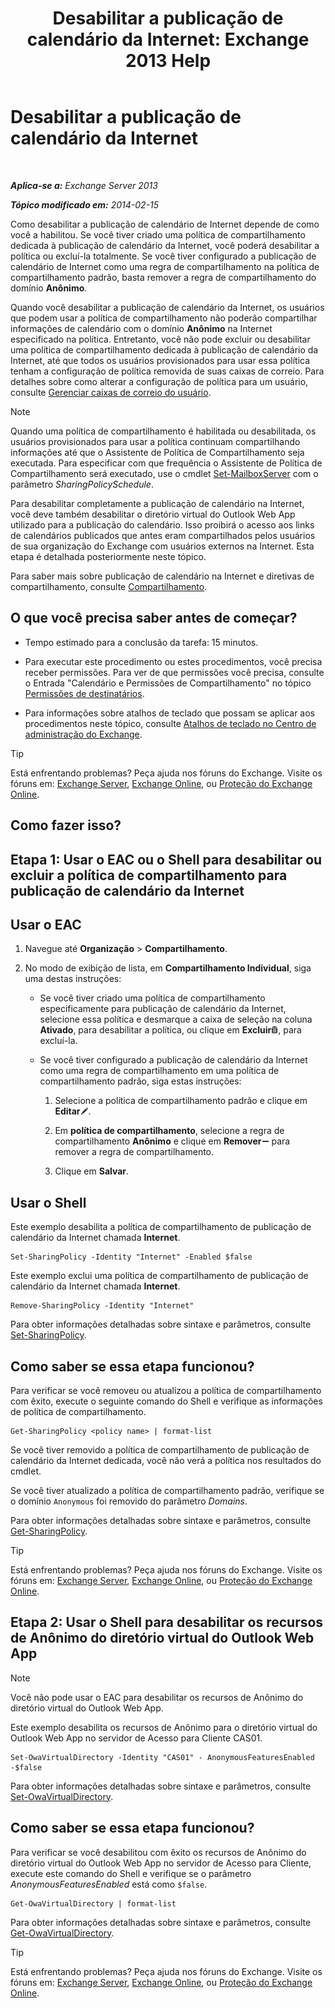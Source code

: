 ﻿---
title: 'Desabilitar a publicação de calendário da Internet: Exchange 2013 Help'
TOCTitle: Desabilitar a publicação de calendário da Internet
ms:assetid: f26dbf04-9dae-460f-a987-2ad3dfbc7b7e
ms:mtpsurl: https://technet.microsoft.com/pt-br/library/JJ853047(v=EXCHG.150)
ms:contentKeyID: 50556310
ms.date: 05/22/2018
mtps_version: v=EXCHG.150
ms.translationtype: MT
---

# Desabilitar a publicação de calendário da Internet

 

_**Aplica-se a:** Exchange Server 2013_

_**Tópico modificado em:** 2014-02-15_

Como desabilitar a publicação de calendário de Internet depende de como você a habilitou. Se você tiver criado uma política de compartilhamento dedicada à publicação de calendário da Internet, você poderá desabilitar a política ou excluí-la totalmente. Se você tiver configurado a publicação de calendário de Internet como uma regra de compartilhamento na política de compartilhamento padrão, basta remover a regra de compartilhamento do domínio **Anônimo**.

Quando você desabilitar a publicação de calendário da Internet, os usuários que podem usar a política de compartilhamento não poderão compartilhar informações de calendário com o domínio **Anônimo** na Internet especificado na política. Entretanto, você não pode excluir ou desabilitar uma política de compartilhamento dedicada à publicação de calendário da Internet, até que todos os usuários provisionados para usar essa política tenham a configuração de política removida de suas caixas de correio. Para detalhes sobre como alterar a configuração de política para um usuário, consulte [Gerenciar caixas de correio do usuário](https://docs.microsoft.com/pt-br/exchange/recipients-in-exchange-online/manage-user-mailboxes/manage-user-mailboxes).


> [!NOTE]
> Quando uma política de compartilhamento é habilitada ou desabilitada, os usuários provisionados para usar a política continuam compartilhando informações até que o Assistente de Política de Compartilhamento seja executada. Para especificar com que frequência o Assistente de Política de Compartilhamento será executado, use o cmdlet <A href="https://technet.microsoft.com/pt-br/library/aa998651(v=exchg.150)">Set-MailboxServer</A> com o parâmetro <EM>SharingPolicySchedule</EM>.



Para desabilitar completamente a publicação de calendário na Internet, você deve também desabilitar o diretório virtual do Outlook Web App utilizado para a publicação do calendário. Isso proibirá o acesso aos links de calendários publicados que antes eram compartilhados pelos usuários de sua organização do Exchange com usuários externos na Internet. Esta etapa é detalhada posteriormente neste tópico.

Para saber mais sobre publicação de calendário na Internet e diretivas de compartilhamento, consulte [Compartilhamento](sharing-exchange-2013-help.md).

## O que você precisa saber antes de começar?

  - Tempo estimado para a conclusão da tarefa: 15 minutos.

  - Para executar este procedimento ou estes procedimentos, você precisa receber permissões. Para ver de que permissões você precisa, consulte o Entrada "Calendário e Permissões de Compartilhamento" no tópico [Permissões de destinatários](recipients-permissions-exchange-2013-help.md).

  - Para informações sobre atalhos de teclado que possam se aplicar aos procedimentos neste tópico, consulte [Atalhos de teclado no Centro de administração do Exchange](keyboard-shortcuts-in-the-exchange-admin-center-exchange-online-protection-help.md).


> [!TIP]
> Está enfrentando problemas? Peça ajuda nos fóruns do Exchange. Visite os fóruns em: <A href="https://go.microsoft.com/fwlink/p/?linkid=60612">Exchange Server</A>, <A href="https://go.microsoft.com/fwlink/p/?linkid=267542">Exchange Online</A>, ou <A href="https://go.microsoft.com/fwlink/p/?linkid=285351">Proteção do Exchange Online</A>.



## Como fazer isso?

## Etapa 1: Usar o EAC ou o Shell para desabilitar ou excluir a política de compartilhamento para publicação de calendário da Internet

## Usar o EAC

1.  Navegue até **Organização** \> **Compartilhamento**.

2.  No modo de exibição de lista, em **Compartilhamento Individual**, siga uma destas instruções:
    
      - Se você tiver criado uma política de compartilhamento especificamente para publicação de calendário da Internet, selecione essa política e desmarque a caixa de seleção na coluna **Ativado**, para desabilitar a política, ou clique em **Excluir**![Excluir ícone](images/JJ673559.14f639f6-61e8-4418-bbfb-0db14de9d2f5(EXCHG.150).gif "Excluir ícone"), para excluí-la.
    
      - Se você tiver configurado a publicação de calendário da Internet como uma regra de compartilhamento em uma política de compartilhamento padrão, siga estas instruções:
        
        1.  Selecione a política de compartilhamento padrão e clique em **Editar**![Ícone de edição](images/JJ218640.6f53ccb2-1f13-4c02-bea0-30690e6ea71d(EXCHG.150).gif "Ícone de edição").
        
        2.  Em **política de compartilhamento**, selecione a regra de compartilhamento **Anônimo** e clique em **Remover**![ícone Remover](images/JJ657492.479b6ced-8d64-4277-a725-f17fea202b28(EXCHG.150).gif "ícone Remover") para remover a regra de compartilhamento.
        
        3.  Clique em **Salvar**.

## Usar o Shell

Este exemplo desabilita a política de compartilhamento de publicação de calendário da Internet chamada **Internet**.

    Set-SharingPolicy -Identity "Internet" -Enabled $false

Este exemplo exclui uma política de compartilhamento de publicação de calendário da Internet chamada **Internet**.

    Remove-SharingPolicy -Identity "Internet"

Para obter informações detalhadas sobre sintaxe e parâmetros, consulte [Set-SharingPolicy](https://technet.microsoft.com/pt-br/library/dd297931\(v=exchg.150\)).

## Como saber se essa etapa funcionou?

Para verificar se você removeu ou atualizou a política de compartilhamento com êxito, execute o seguinte comando do Shell e verifique as informações de política de compartilhamento.

    Get-SharingPolicy <policy name> | format-list

Se você tiver removido a política de compartilhamento de publicação de calendário da Internet dedicada, você não verá a política nos resultados do cmdlet.

Se você tiver atualizado a política de compartilhamento padrão, verifique se o domínio `Anonymous` foi removido do parâmetro *Domains*.

Para obter informações detalhadas sobre sintaxe e parâmetros, consulte [Get-SharingPolicy](https://technet.microsoft.com/pt-br/library/dd335081\(v=exchg.150\)).


> [!TIP]
> Está enfrentando problemas? Peça ajuda nos fóruns do Exchange. Visite os fóruns em: <A href="https://go.microsoft.com/fwlink/p/?linkid=60612">Exchange Server</A>, <A href="https://go.microsoft.com/fwlink/p/?linkid=267542">Exchange Online</A>, ou <A href="https://go.microsoft.com/fwlink/p/?linkid=285351">Proteção do Exchange Online</A>.



## Etapa 2: Usar o Shell para desabilitar os recursos de Anônimo do diretório virtual do Outlook Web App


> [!NOTE]
> Você não pode usar o EAC para desabilitar os recursos de Anônimo do diretório virtual do Outlook Web App.



Este exemplo desabilita os recursos de Anônimo para o diretório virtual do Outlook Web App no servidor de Acesso para Cliente CAS01.

    Set-OwaVirtualDirectory -Identity "CAS01" - AnonymousFeaturesEnabled -$false

Para obter informações detalhadas sobre sintaxe e parâmetros, consulte [Set-OwaVirtualDirectory](https://technet.microsoft.com/pt-br/library/bb123515\(v=exchg.150\)).

## Como saber se essa etapa funcionou?

Para verificar se você desabilitou com êxito os recursos de Anônimo do diretório virtual do Outlook Web App no servidor de Acesso para Cliente, execute este comando do Shell e verifique se o parâmetro *AnonymousFeaturesEnabled* está como `$false`.

    Get-OwaVirtualDirectory | format-list

Para obter informações detalhadas sobre sintaxe e parâmetros, consulte [Get-OwaVirtualDirectory](https://technet.microsoft.com/pt-br/library/aa998588\(v=exchg.150\)).


> [!TIP]
> Está enfrentando problemas? Peça ajuda nos fóruns do Exchange. Visite os fóruns em: <A href="https://go.microsoft.com/fwlink/p/?linkid=60612">Exchange Server</A>, <A href="https://go.microsoft.com/fwlink/p/?linkid=267542">Exchange Online</A>, ou <A href="https://go.microsoft.com/fwlink/p/?linkid=285351">Proteção do Exchange Online</A>.


